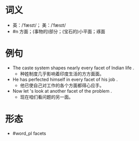 # 词义
- 英：/ˈfæsɪt/； 美：/ˈfæsɪt/
- #n 方面；(事物的)部分；(宝石的)小平面；琢面
# 例句
- The caste system shapes nearly every facet of Indian life .
	- 种姓制度几乎影响着印度生活的方方面面。
- He has perfected himself in every facet of his job .
	- 他已使自己对工作的各个方面都得心应手。
- Now let 's look at another facet of the problem .
	- 现在咱们看问题的另一面。
# 形态
- #word_pl facets
